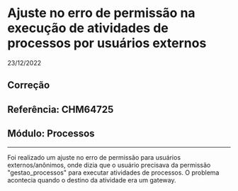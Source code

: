 # Ajuste no erro de permissão na execução de atividades de processos por usuários externos
23/12/2022
## Correção
## Referência: CHM64725
## Módulo: Processos
***

Foi realizado um ajuste no erro de permissão para usuários externos/anônimos, onde dizia que o usuário precisava da permissão "gestao_processos" para executar atividades de processos. O problema acontecia quando o destino da atividade era um gateway.
